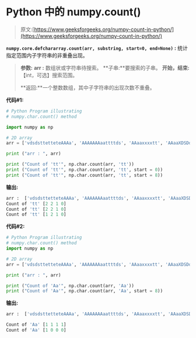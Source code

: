 # Python 中的 numpy.count()

> 原文:[https://www.geeksforgeeks.org/numpy-count-in-python/](https://www.geeksforgeeks.org/numpy-count-in-python/)

**`numpy.core.defchararray.count(arr, substring, start=0, end=None)` :** 统计指定范围内子字符串的非重叠出现。

> **参数:**
> **arr :** 数组状或字符串待搜索。
> **子串:**要搜索的子串。
> **开始，结束:**【int，可选】搜索范围。
> 
> **返回:**一个整数数组，其中子字符串的出现次数不重叠。

**代码#1:**

```py
# Python Program illustrating 
# numpy.char.count() method 

import numpy as np 

# 2D array 
arr = ['vdsdsttetteteAAAa', 'AAAAAAAaattttds', 'AAaaxxxxtt', 'AAaaXDSDdscz']

print ("arr : ", arr)

print ("Count of 'tt'", np.char.count(arr, 'tt'))
print ("Count of 'tt'", np.char.count(arr, 'tt', start = 0))
print ("Count of 'tt'", np.char.count(arr, 'tt', start = 8))
```

**输出:**

```py
arr :  ['vdsdsttetteteAAAa', 'AAAAAAAaattttds', 'AAaaxxxxtt', 'AAaaXDSDdscz']
Count of 'tt' [2 2 1 0]
Count of 'tt' [2 2 1 0]
Count of 'tt' [1 2 1 0]

```

**代码#2:**

```py
# Python Program illustrating 
# numpy.char.count() method 
import numpy as np 

# 2D array 
arr = ['vdsdsttetteteAAAa', 'AAAAAAAaattttds', 'AAaaxxxxtt', 'AAaaXDSDdscz']

print ("arr : ", arr)

print ("Count of 'Aa'", np.char.count(arr, 'Aa'))
print ("Count of 'Aa'", np.char.count(arr, 'Aa', start = 8))
```

**输出:**

```py
arr :  ['vdsdsttetteteAAAa', 'AAAAAAAaattttds', 'AAaaxxxxtt', 'AAaaXDSDdscz']

Count of 'Aa' [1 1 1 1]
Count of 'Aa' [1 0 0 0]

```